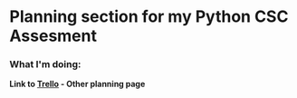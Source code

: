 # Planning section for my Python CSC Assesment

### What I'm doing:

**Link to [Trello](https://trello.com/b/QssWOMW3/python-minecraft) - Other planning page**

